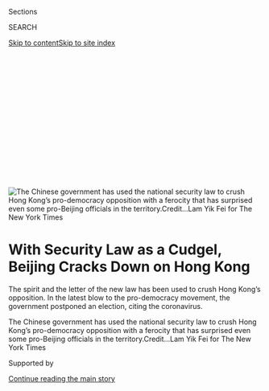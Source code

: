 <div id="app">

<div>

<div>

<div>

<div class="NYTAppHideMasthead css-ikk3s8 e1suatyy0">

<div class="section css-133zg39 e1suatyy2">

<div class="css-eph4ug er09x8g0">

<div class="css-6n7j50">

</div>

<span class="css-1dv1kvn">Sections</span>

<div class="css-10488qs">

<span class="css-1dv1kvn">SEARCH</span>

</div>

[Skip to content](#site-content)[Skip to site
index](#site-index)

</div>

<div class="css-10698na e1huz5gh0">

</div>

</div>

</div>

</div>

<div data-aria-hidden="false">

<div id="site-content" data-role="main">

<div>

<div class="css-1aor85t" style="opacity:0.000000001;z-index:-1;visibility:hidden">

<div class="css-1hqnpie">

<div class="css-epjblv">

<span class="css-17xtcya">[Asia
Pacific](/section/world/asia)</span><span class="css-x15j1o">|</span><span class="css-fwqvlz">With
Security Law as a Cudgel, Beijing Cracks Down on Hong
Kong</span>

</div>

<div class="css-k008qs">

<div class="css-1iwv8en">

<span class="css-18z7m18"></span>

<div>

</div>

</div>

<span class="css-1n6z4y">https://nyti.ms/3191FJn</span>

<div class="css-1705lsu">

<div class="css-4xjgmj">

<div class="css-4skfbu" data-role="toolbar" data-aria-label="Social Media Share buttons, Save button, and Comments Panel with current comment count" data-testid="share-tools">

  - 
  - 
  - 
  - 
    
    <div class="css-6n7j50">
    
    </div>

  - 
  - 

</div>

</div>

</div>

</div>

</div>

</div>

<div id="NYT_TOP_BANNER_REGION" class="css-11qgg8s">

</div>

<div id="fullBleedHeaderContent">

<div class="css-9fsmc8">

![<span class="css-16f3y1r e13ogyst0" data-aria-hidden="true">The
Chinese government has used the national security law to crush Hong
Kong’s pro-democracy opposition with a ferocity that has surprised
even some pro-Beijing officials in the
territory.</span><span class="css-cnj6d5 e1z0qqy90" itemprop="copyrightHolder"><span class="css-1ly73wi e1tej78p0">Credit...</span><span><span>Lam
Yik Fei for The New York
Times</span></span></span>](https://static01.nyt.com/images/2020/07/31/world/31hk-crackdown-top/merlin_175152162_1fa5b592-489b-4b41-86b8-76274f3a02cf-articleLarge.jpg?quality=75&auto=webp&disable=upscale)

</div>

<div class="css-1aqq9tq">

<div class="css-1vkm6nb ehdk2mb0">

# With Security Law as a Cudgel, Beijing Cracks Down on Hong Kong

</div>

The spirit and the letter of the new law has been used to crush Hong
Kong’s opposition. In the latest blow to the pro-democracy movement, the
government postponed an election, citing the coronavirus.

</div>

<div class="css-nwzfg5 e1gnum310">

<span class="css-1f9pvn2 asia">The Chinese government has used the
national security law to crush Hong Kong’s pro-democracy opposition with
a ferocity that has surprised even some pro-Beijing officials in the
territory.</span><span class="css-cnj6d5 e1z0qqy90" itemprop="copyrightHolder"><span class="css-1ly73wi e1tej78p0">Credit...</span><span><span>Lam
Yik Fei for The New York Times</span></span></span>

</div>

<div id="sponsor-wrapper" class="css-1hyfx7x">

<div id="sponsor-slug" class="css-19vbshk">

Supported by

</div>

[Continue reading the main
story](#after-sponsor)

<div id="sponsor" class="ad sponsor-wrapper" style="text-align:center;height:100%;display:block">

</div>

<div id="after-sponsor">

</div>

</div>

<div class="css-1wx1auc e1gnum311">

<div class="css-18e8msd">

<div class="css-vp77d3 epjyd6m0">

<div class="css-1baulvz">

By [<span class="css-1baulvz" itemprop="name">Keith
Bradsher</span>](https://www.nytimes.com/by/keith-bradsher),
<span class="css-1baulvz" itemprop="name">Elaine Yu</span> and
[<span class="css-1baulvz last-byline" itemprop="name">Steven Lee
Myers</span>](https://www.nytimes.com/by/steven-lee-myers)

</div>

</div>

  - 
    
    <div class="css-ld3wwf e16638kd2">
    
    July 31,
    2020
    
    </div>

  - 
    
    <div class="css-4xjgmj">
    
    <div class="css-d8bdto" data-role="toolbar" data-aria-label="Social Media Share buttons, Save button, and Comments Panel with current comment count" data-testid="share-tools">
    
      - 
      - 
      - 
      - 
        
        <div class="css-6n7j50">
        
        </div>
    
      - 
      - 
    
    </div>
    
    </div>

</div>

</div>

</div>

<div class="section meteredContent css-1r7ky0e" name="articleBody" itemprop="articleBody">

<div class="css-1fanzo5 StoryBodyCompanionColumn">

<div class="css-53u6y8">

BEIJING — For weeks, as Beijing quickly drafted and imposed a stringent
new national security law for Hong Kong, many in the territory feared
the rules would be used to intimidate the opposition, but hoped they
would not presage a broad crackdown.

Now those hopes have been dashed. [Brushing aside international
criticism and
sanctions](https://www.nytimes.com/2020/07/15/world/asia/china-trump-hong-kong.html),
the Chinese government has used the letter and spirit of the law to
crush Hong Kong’s pro-democracy opposition with surprising ferocity.

In the last week alone, the authorities have [ousted a tenured law
professor](https://www.nytimes.com/2020/07/28/world/asia/benny-tai-hong-kong-university.html)
at the University of Hong Kong who has been a key figure in the city’s
democracy movement, and arrested [four young
activists](https://www.nytimes.com/2020/07/29/world/asia/hong-kong-arrests-security-law.html)
on suspicion that they expressed support online for independence. They
have also barred a dozen candidates from running for the legislature,
using opposition to the security law as new ground for disqualification.

On Friday, the authorities [postponed for a
year](https://www.nytimes.com/2020/07/31/world/asia/hong-kong-election-delayed.html)
the election itself, which had been scheduled for Sept. 6. While they
cited the coronavirus pandemic as justification for the move, it
underscored Beijing’s fears that pro-democracy candidates could triumph.

</div>

</div>

<div class="css-1fanzo5 StoryBodyCompanionColumn">

<div class="css-53u6y8">

The breadth and severity of the actions reflect Beijing’s urgency to
smother opposition to its encroaching authority over the territory after
more than a year of political upheaval there.

“More will come,” said Victoria Tin-bor Hui, a political scientist from
Hong Kong at University of Notre Dame.

</div>

</div>

<div class="css-79elbk" data-testid="photoviewer-wrapper">

<div class="css-z3e15g" data-testid="photoviewer-wrapper-hidden">

</div>

<div class="css-1a48zt4 ehw59r15" data-testid="photoviewer-children">

![<span class="css-16f3y1r e13ogyst0" data-aria-hidden="true">Ventus
Lau, one of the candidates barred from running in the September
election, on
Thursday.</span><span class="css-cnj6d5 e1z0qqy90" itemprop="copyrightHolder"><span class="css-1ly73wi e1tej78p0">Credit...</span><span>Lam
Yik Fei for The New York
Times</span></span>](https://static01.nyt.com/images/2020/07/31/world/00hk-crackdown-2/merlin_175140693_f4a51514-6c19-4bf0-9818-6e2f77b472ee-articleLarge.jpg?quality=75&auto=webp&disable=upscale)

</div>

</div>

<div class="css-1fanzo5 StoryBodyCompanionColumn">

<div class="css-53u6y8">

The aggressive consolidation of power mirrors China’s broader moves to
flex its political, economic and military might as the world is
distracted by the pandemic.

Western nations have pushed back aggressively against Beijing’s
measures, imposing sanctions and even suspending extradition agreements
with Hong Kong, but to no avail. In some ways, it appears to have
emboldened China, which blames the dissent in Hong Kong on foreign
interference.

</div>

</div>

<div class="css-1fanzo5 StoryBodyCompanionColumn">

<div class="css-53u6y8">

“The people of Hong Kong deserve to have their voice represented by the
elected officials that they choose in those elections,” Secretary of
State Mike Pompeo said in a radio interview on Thursday ahead of the
postponement of the election. “If they destroy that, if they take that
down, it will be another marker that will simply prove that the Chinese
Communist Party has now made Hong Kong just another communist-run city.”

Wang Wenbin, the chief spokesman of China’s Ministry of Foreign Affairs,
said that Beijing was allowing the Hong Kong authorities to decide the
timing of the election. But he also insisted that Beijing would not be
dissuaded by any foreign countries from doing what it deems necessary in
Hong Kong.

“China is not afraid of intimidation by any external forces — our
determination is unwavering and unshakable in safeguarding national
sovereignty, security, and development interests,” he
said.

</div>

</div>

<div class="css-79elbk" data-testid="photoviewer-wrapper">

<div class="css-z3e15g" data-testid="photoviewer-wrapper-hidden">

</div>

<div class="css-1a48zt4 ehw59r15" data-testid="photoviewer-children">

<div class="css-1xdhyk6 erfvjey0">

<span class="css-1ly73wi e1tej78p0">Image</span>

<div class="css-zjzyr8">

<div data-testid="lazyimage-container" style="height:257.77777777777777px">

</div>

</div>

</div>

<span class="css-16f3y1r e13ogyst0" data-aria-hidden="true">Police
officers clashing with protesters at a Hong Kong shopping mall on July
1.</span><span class="css-cnj6d5 e1z0qqy90" itemprop="copyrightHolder"><span class="css-1ly73wi e1tej78p0">Credit...</span><span>Lam
Yik Fei for The New York Times</span></span>

</div>

</div>

<div class="css-1fanzo5 StoryBodyCompanionColumn">

<div class="css-53u6y8">

On the mainland, China thoroughly stifles political dissent. For the
authorities there, Hong Kong — with its nominal political autonomy and
robust democracy movement — has been a major irritant, especially after
huge protests openly and at times violently challenged Beijing’s control
and even sovereignty over the city last year.

With its crackdown, Beijing is following the authoritarian playbook of
countries like Russia, holding elections but managing them so that they
cease to reflect genuine voter will. Russia’s leader, Vladimir V. Putin,
recently
[orchestrated](https://www.nytimes.com/2020/07/01/world/europe/putin-referendum-vote-russia.html)
a constitutional referendum to perpetuate his rule — and then followed
it up with a series of arrests, hoping to smother discontent before it
could gain momentum.

“They are running short of confidence to face the people, to face the
people’s choice, to face the people’s demands,” said Alvin Yeung, a
sitting pro-democracy lawmaker from the moderate Civic Party who was
disqualified from running on Thursday. “It’s fear.”

</div>

</div>

<div class="css-1fanzo5 StoryBodyCompanionColumn">

<div class="css-53u6y8">

Years in the making, the national security law created a climate of fear
and uncertainty in only a matter of hours after it was imposed.

The day the law took effect, the police detained 10 protesters for
national security violations, including a young man on a motorcycle with
a Hong Kong liberation flag who collided with police officers. Tong
Ying-kit, who was hospitalized after the collision, was later the first
charged under the new law. He remains in
custody.

</div>

</div>

<div class="css-79elbk" data-testid="photoviewer-wrapper">

<div class="css-z3e15g" data-testid="photoviewer-wrapper-hidden">

</div>

<div class="css-1a48zt4 ehw59r15" data-testid="photoviewer-children">

<div class="css-1xdhyk6 erfvjey0">

<span class="css-1ly73wi e1tej78p0">Image</span>

<div class="css-zjzyr8">

<div data-testid="lazyimage-container" style="height:257.77777777777777px">

</div>

</div>

</div>

<span class="css-16f3y1r e13ogyst0" data-aria-hidden="true">The newly
created agency to enforce the law, the Office for Safeguarding National
Security, began working out of the Metropark Hotel in Causeway
Bay.</span><span class="css-cnj6d5 e1z0qqy90" itemprop="copyrightHolder"><span class="css-1ly73wi e1tej78p0">Credit...</span><span>Lam
Yik Fei for The New York Times</span></span>

</div>

</div>

<div class="css-1fanzo5 StoryBodyCompanionColumn">

<div class="css-53u6y8">

The newly created agency to enforce the law, the Office for Safeguarding
National Security, soon took up residence in the Metropark Hotel in
Causeway Bay (a 4.5 rating on Tripadvisor.com) and surrounded it with
barricades in a physical manifestation of Beijing’s growing
authoritarian footprint on the city.

The agency is headed by Zheng Yanxiong, a senior Communist Party
official dispatched from Guangdong, the neighboring province on the
mainland. He is best known for his [hostility to a short-lived democracy
experiment](https://www.nytimes.com/2011/12/31/world/asia/chinese-official-wang-yang-tests-new-political-approach.html)
in a Guangdong village, Wukan, nearly a decade ago.

On July 10, the Hong Kong police
[raided](https://www.nytimes.com/2020/07/10/world/asia/hong-kong-police-raid-pollster.html)
an independent polling institute whose computers were being used by
democracy supporters for an unofficial primary to decide which
candidates would run for the legislature. Five days later, the police
arrested five activists, including a vice chairman of the territory’s
Democratic Party, in connection with protests and violent clashes at
Hong Kong Polytechnic University last November.

The four young activists arrested on Wednesday were all former members
of Studentlocalism, a pro-independence group led by secondary school
students that ended its operations just before the security law took
effect. In the past, the group had typically distributed leaflets
supporting independence outside schools.

</div>

</div>

<div class="css-1fanzo5 StoryBodyCompanionColumn">

<div class="css-53u6y8">

Regina Ip, a cabinet member and the leader of a small pro-Beijing
political party in the legislature, welcomed the arrest on Wednesday of
the four activists, who ranged in age from 16 to 21. She said that their
postings showed continued support for Hong Kong independence after the
law went into effect, although the police have not elaborated on what
the four specifically said.

Their arrest shows that the authorities are “acting in accordance with
the law,” she
said.

</div>

</div>

<div class="css-79elbk" data-testid="photoviewer-wrapper">

<div class="css-z3e15g" data-testid="photoviewer-wrapper-hidden">

</div>

<div class="css-1a48zt4 ehw59r15" data-testid="photoviewer-children">

<div class="css-1xdhyk6 erfvjey0">

<span class="css-1ly73wi e1tej78p0">Image</span>

<div class="css-zjzyr8">

<div data-testid="lazyimage-container" style="height:257.77777777777777px">

</div>

</div>

</div>

<span class="css-16f3y1r e13ogyst0" data-aria-hidden="true">Protesters
in Hong Kong held blank pages on July 3 to avoid running afoul of the
new security
law.</span><span class="css-cnj6d5 e1z0qqy90" itemprop="copyrightHolder"><span class="css-1ly73wi e1tej78p0">Credit...</span><span>Lam
Yik Fei for The New York Times</span></span>

</div>

</div>

<div class="css-1fanzo5 StoryBodyCompanionColumn">

<div class="css-53u6y8">

On Friday evening, Chinese state television reported that the Hong Kong
police had issued warrants for the arrests of six democracy advocates
who are now overseas. They are wanted on charges of promoting secession
and colluding with foreign forces, according to the report — crimes that
are punishable with life imprisonment under the security law. The police
declined to comment.

One of the six, Samuel Chu, [said on
Twitter](https://twitter.com/samuelmchu/status/1289256588868370432) that
he had been an American citizen for 25 years.

Also on Friday, Hong Kong’s secretary for justice said that David Leung,
the city’s British-trained director of prosecutions, had submitted his
resignation. Pro-Beijing politicians and the police had accused Mr.
Leung of being too cautious about bringing charges against protesters,
though he had prosecuted some high-profile activists. Mr. Leung did not
issue a statement.

The spirit of the security law has been used to justify the dismissal of
the professor at the University of Hong Kong, Benny Tai. After the
rollout of the rules, Mr. Tai, who was convicted of public nuisance for
his role in protests in 2014, helped organize the recent primary vote
for the pro-democracy camp.

Beijing’s Liaison Office in Hong Kong supported his removal, describing
it in a statement as “a just act of punishing evil and promoting good
and conforming to the people’s will.” The security law was also invoked
this week for the disqualifications of candidates for the legislature.

The legislature cannot have seats “for these unscrupulous individuals
who are plotting to destroy” Hong Kong, the liaison office said. The
Hong Kong government said that candidates who objected “in principle” to
Beijing’s enactment of the law were violating the oath to uphold Hong
Kong’s constitution.

</div>

</div>

<div class="css-1fanzo5 StoryBodyCompanionColumn">

<div class="css-53u6y8">

The government also said it was unconstitutional to vow **** to block
its legislative proposals in order to pressure the administration. Some
opposition lawmakers had floated the idea of voting down the
government’s budget. Under Hong Kong’s mini-constitution, known as the
Basic Law, that could force the resignation of the chief executive,
Carrie Lam, and new
elections.

</div>

</div>

<div class="css-79elbk" data-testid="photoviewer-wrapper">

<div class="css-z3e15g" data-testid="photoviewer-wrapper-hidden">

</div>

<div class="css-1a48zt4 ehw59r15" data-testid="photoviewer-children">

<div class="css-1xdhyk6 erfvjey0">

<span class="css-1ly73wi e1tej78p0">Image</span>

<div class="css-zjzyr8">

<div data-testid="lazyimage-container" style="height:257.77777777777777px">

</div>

</div>

</div>

<span class="css-16f3y1r e13ogyst0" data-aria-hidden="true">Hong Kong’s
chief executive, Carrie Lam, during a news conference on
Friday.</span><span class="css-cnj6d5 e1z0qqy90" itemprop="copyrightHolder"><span class="css-1ly73wi e1tej78p0">Credit...</span><span>Lam
Yik Fei for The New York Times</span></span>

</div>

</div>

<div class="css-1fanzo5 StoryBodyCompanionColumn">

<div class="css-53u6y8">

The yearlong delay in the election now gives the authorities time to
disqualify more pro-democracy candidates from running and quash any
remaining momentum of the anti-government movement.

While the protests have largely quieted down since the law was imposed,
the opposition had been looking toward the election as a way to revive
their cause. The pro-democracy camp had been hoping for big gains in the
voting, following their [landslide victory last fall in district
elections](https://www.nytimes.com/2019/11/25/world/asia/hong-kong-election-protests.html).
With many of their most prominent leaders now banned from running, their
chances seem less certain.

Mr. Yeung, the lawmaker, said the government had failed to show that the
election could not go ahead during the pandemic. He cited safety
measures adopted by South Korea and Singapore during recent elections.

“How on earth can they convince the rest of the world, including Hong
Kong people and the international community, that they have no other
ulterior motives other than public health concerns?” he said.

Ms. Hui, from Notre Dame, compared Beijing’s strategy to Sun Tzu’s “The
Art of War.” Beijing, she said, has exploited advantages to defeat its
perceived enemies, not just with the security law in Hong Kong, but also
in the South China Sea, on China’s border with India and in other
contested areas.

</div>

</div>

<div class="css-1fanzo5 StoryBodyCompanionColumn">

<div class="css-53u6y8">

“The harshness of the law cannot be measured by the number of arrests,”
she said, “but by the deterrent effects on silencing anyone who dares to
dissent.”

</div>

</div>

<div class="css-79elbk" data-testid="photoviewer-wrapper">

<div class="css-z3e15g" data-testid="photoviewer-wrapper-hidden">

</div>

<div class="css-1a48zt4 ehw59r15" data-testid="photoviewer-children">

<div class="css-1xdhyk6 erfvjey0">

<span class="css-1ly73wi e1tej78p0">Image</span>

<div class="css-zjzyr8">

<div data-testid="lazyimage-container" style="height:257.77777777777777px">

</div>

</div>

</div>

<span class="css-16f3y1r e13ogyst0" data-aria-hidden="true">The
government painted over protest messages at a “Lennon Wall” in the Sai
Wan Ho neighborhood in Hong Kong earlier this
month.</span><span class="css-cnj6d5 e1z0qqy90" itemprop="copyrightHolder"><span class="css-1ly73wi e1tej78p0">Credit...</span><span>Lam
Yik Fei for The New York Times</span></span>

</div>

</div>

<div class="css-1fanzo5 StoryBodyCompanionColumn">

<div class="css-53u6y8">

Keith Bradsher reported from Beijing, Elaine Yu reported from Hong Kong
and Steven Lee Myers reported from Seoul.

</div>

</div>

<div>

</div>

</div>

<div>

</div>

<div>

</div>

<div>

</div>

<div>

<div id="bottom-wrapper" class="css-1ede5it">

<div id="bottom-slug" class="css-l9onyx">

Advertisement

</div>

[Continue reading the main
story](#after-bottom)

<div id="bottom" class="ad bottom-wrapper" style="text-align:center;height:100%;display:block;min-height:90px">

</div>

<div id="after-bottom">

</div>

</div>

</div>

</div>

</div>

## Site Index

<div>

</div>

## Site Information Navigation

  - [© <span>2020</span> <span>The New York Times
    Company</span>](https://help.nytimes.com/hc/en-us/articles/115014792127-Copyright-notice)

<!-- end list -->

  - [NYTCo](https://www.nytco.com/)
  - [Contact
    Us](https://help.nytimes.com/hc/en-us/articles/115015385887-Contact-Us)
  - [Work with us](https://www.nytco.com/careers/)
  - [Advertise](https://nytmediakit.com/)
  - [T Brand Studio](http://www.tbrandstudio.com/)
  - [Your Ad
    Choices](https://www.nytimes.com/privacy/cookie-policy#how-do-i-manage-trackers)
  - [Privacy](https://www.nytimes.com/privacy)
  - [Terms of
    Service](https://help.nytimes.com/hc/en-us/articles/115014893428-Terms-of-service)
  - [Terms of
    Sale](https://help.nytimes.com/hc/en-us/articles/115014893968-Terms-of-sale)
  - [Site
    Map](https://spiderbites.nytimes.com)
  - [Help](https://help.nytimes.com/hc/en-us)
  - [Subscriptions](https://www.nytimes.com/subscription?campaignId=37WXW)

</div>

</div>

</div>

</div>
